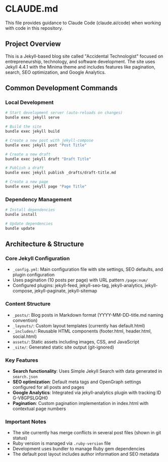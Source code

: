 # CLAUDE.md

This file provides guidance to Claude Code (claude.ai/code) when working with code in this repository.

## Project Overview

This is a Jekyll-based blog site called "Accidental Technologist" focused on entrepreneurship, technology, and software development. The site uses Jekyll 4.4.1 with the Minima theme and includes features like pagination, search, SEO optimization, and Google Analytics.

## Common Development Commands

### Local Development
```bash
# Start development server (auto-reloads on changes)
bundle exec jekyll serve

# Build the site
bundle exec jekyll build

# Create a new post with jekyll-compose
bundle exec jekyll post "Post Title"

# Create a new draft
bundle exec jekyll draft "Draft Title"

# Publish a draft
bundle exec jekyll publish _drafts/draft-title.md

# Create a new page
bundle exec jekyll page "Page Title"
```

### Dependency Management
```bash
# Install dependencies
bundle install

# Update dependencies
bundle update
```

## Architecture & Structure

### Core Jekyll Configuration
- `_config.yml`: Main configuration file with site settings, SEO defaults, and plugin configuration
- Uses pagination (10 posts per page) with URL pattern `/page:num/`
- Configured plugins: jekyll-feed, jekyll-seo-tag, jekyll-analytics, jekyll-compose, jekyll-paginate, jekyll-sitemap

### Content Structure
- `_posts/`: Blog posts in Markdown format (YYYY-MM-DD-title.md naming convention)
- `_layouts/`: Custom layout templates (currently has default.html)
- `_includes/`: Reusable HTML components (footer.html, header.html, social.html)
- `assets/`: Static assets including images, CSS, and JavaScript
- `_site/`: Generated static site output (git-ignored)

### Key Features
- **Search functionality**: Uses Simple Jekyll Search with data generated in `search.json`
- **SEO optimization**: Default meta tags and OpenGraph settings configured for all posts and pages
- **Google Analytics**: Integrated via jekyll-analytics plugin with tracking ID G-V8GPSLGQH0
- **Pagination**: Custom pagination implementation in index.html with contextual page numbers

### Important Notes
- The site currently has merge conflicts in several post files (shown in git status)
- Ruby version is managed via `.ruby-version` file
- Development uses bundler to manage Ruby gem dependencies
- The default post layout includes author information and SEO metadata